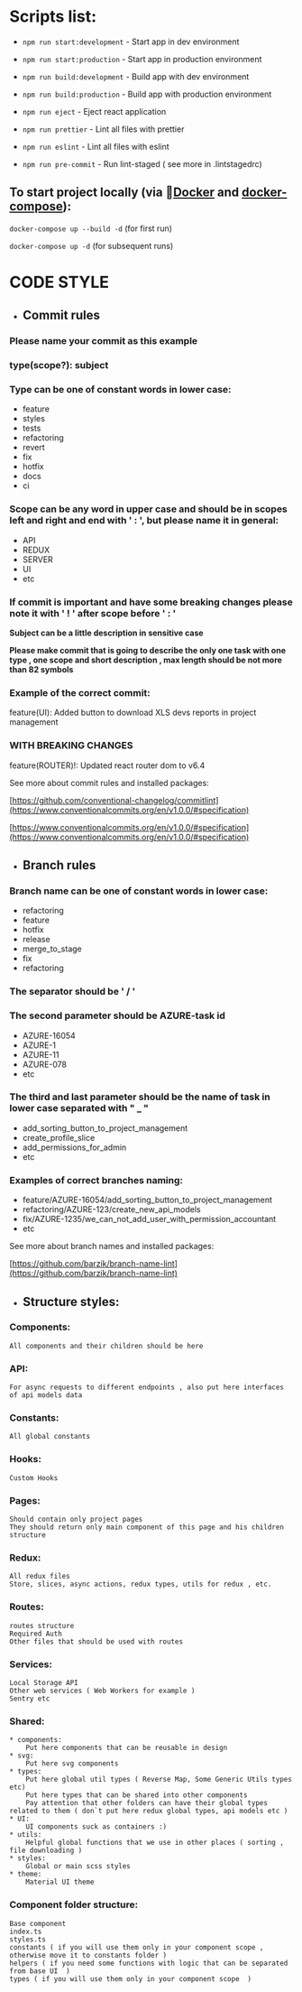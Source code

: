 # **Scripts list:**


* `npm run start:development` - Start app in dev environment

* `npm run start:production` - Start app in production environment

* `npm run build:development` - Build app with dev environment

* `npm run build:production` - Build app with production environment

* `npm run eject` - Eject react application

* `npm run prettier` - Lint all files with prettier

* `npm run eslint` - Lint all files with eslint

* `npm run pre-commit` - Run lint-staged ( see more in .lintstagedrc)

## To start project locally (via 🐋[Docker](https://docs.docker.com/engine/install/) and [docker-compose](https://docs.docker.com/compose/install/)):

`docker-compose up --build -d` (for first run)

`docker-compose up -d` (for subsequent runs)

#  **CODE STYLE**

* ##  **Commit rules**

### **Please name your commit as this example**

### **type(scope?): subject**

### **Type can be one of constant words in lower case:**

* feature
* styles
* tests
* refactoring
* revert
* fix
* hotfix
* docs
* ci

### **Scope can be any word in upper case and should be in scopes left and right and end with ' : ', but please name it in general:**

* API
* REDUX
* SERVER
* UI
* etc

### **If commit is important and have some breaking changes please note it with ' ! ' after scope before ' : '**

**Subject can be a little description in sensitive case**

**Please make commit that is going to describe the only one task with one type ,
one scope and short description , max length should be not more than 82 symbols**

### **Example of the correct commit:**

feature(UI): Added button to download XLS devs reports in project management

### **WITH BREAKING CHANGES**

feature(ROUTER)!: Updated react router dom to v6.4

See more about commit rules and installed packages:


[https://github.com/conventional-changelog/commitlint](https://www.conventionalcommits.org/en/v1.0.0/#specification)


[https://www.conventionalcommits.org/en/v1.0.0/#specification](https://www.conventionalcommits.org/en/v1.0.0/#specification)

* ## **Branch rules**

### **Branch name can be one of constant words in lower case:**

* refactoring
* feature
* hotfix
* release
* merge_to_stage
* fix
* refactoring

### **The separator should be ' / '**

### **The second parameter should be AZURE-task id**

* AZURE-16054
* AZURE-1
* AZURE-11
* AZURE-078
* etc

### **The third and last parameter should be the name of task in lower case separated with " _ "**

* add_sorting_button_to_project_management
* create_profile_slice
* add_permissions_for_admin
* etc

### **Examples of correct branches naming:**

* feature/AZURE-16054/add_sorting_button_to_project_management
* refactoring/AZURE-123/create_new_api_models
* fix/AZURE-1235/we_can_not_add_user_with_permission_accountant
* etc

See more about branch names and installed packages:

[https://github.com/barzik/branch-name-lint](https://github.com/barzik/branch-name-lint)

* ## **Structure styles:**

### **Components:**
    All components and their children should be here

### **API:**
    For async requests to different endpoints , also put here interfaces of api models data

### **Constants:**
    All global constants

### **Hooks:**
    Custom Hooks

### **Pages:**
    Should contain only project pages
    They should return only main component of this page and his children structure

### **Redux:**
    All redux files
    Store, slices, async actions, redux types, utils for redux , etc.

### **Routes:**
    routes structure
    Required Auth 
    Other files that should be used with routes

### **Services:**
    Local Storage API
    Other web services ( Web Workers for example )
    Sentry etc

### **Shared:**
    * components:
        Put here components that can be reusable in design 
    * svg:
        Put here svg components
    * types:
        Put here global util types ( Reverse Map, Some Generic Utils types etc) 
        Put here types that can be shared into other components
        Pay attention that other folders can have their global types related to them ( don`t put here redux global types, api models etc ) 
    * UI:
        UI components suck as containers :)
    * utils:
        Helpful global functions that we use in other places ( sorting , file downloading ) 
    * styles:
        Global or main scss styles
    * theme:
        Material UI theme

### **Component folder structure:**
    Base component
    index.ts 
    styles.ts
    constants ( if you will use them only in your component scope , otherwise move it to constants folder )
    helpers ( if you need some functions with logic that can be separated from base UI  )
    types ( if you will use them only in your component scope  )
    







